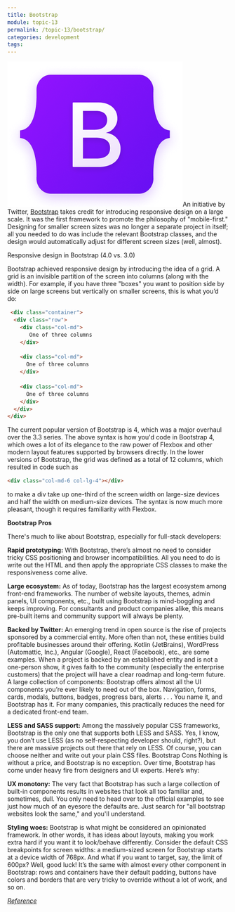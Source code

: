```yaml
---
title: Bootstrap
module: topic-13
permalink: /topic-13/bootstrap/
categories: development
tags:
---
```


<div class="divider-heading"></div>

<img src="../img/bootstrap.png">An initiative by Twitter, <a href="https://getbootstrap.com/" target="_new">Bootstrap</a> takes credit for introducing responsive design on a large scale. It was the first framework to promote the philosophy of "mobile-first." Designing for smaller screen sizes was no longer a separate project in itself; all you needed to do was include the relevant Bootstrap classes, and the design would automatically adjust for different screen sizes (well, almost).

Responsive design in Bootstrap (4.0 vs. 3.0)

Bootstrap achieved responsive design by introducing the idea of a grid. A grid is an invisible partition of the screen into columns (along with the width). For example, if you have three "boxes" you want to position side by side on large screens but vertically on smaller screens, this is what you’d do:

```html
 <div class="container">
  <div class="row">
    <div class="col-md">
       One of three columns
    </div>
   
    <div class="col-md">
      One of three columns
    </div>

    <div class="col-md">
      One of three columns
    </div>
  </div>
</div>
```

The current popular version of Bootstrap is 4, which was a major overhaul over the 3.3 series. The above syntax is how you'd code in Bootstrap 4, which owes a lot of its elegance to the raw power of Flexbox and other modern layout features supported by browsers directly. In the lower versions of Bootstrap, the grid was defined as a total of 12 columns, which resulted in code such as

```html
<div class="col-md-6 col-lg-4"></div>
```

to make a div take up one-third of the screen width on large-size devices and half the width on medium-size devices. The syntax is now much more pleasant, though it requires familiarity with Flexbox.

**Bootstrap Pros**

There's much to like about Bootstrap, especially for full-stack developers:

**Rapid prototyping:** With Bootstrap, there’s almost no need to consider tricky CSS positioning and browser incompatibilities. All you need to do is write out the HTML and then apply the appropriate CSS classes to make the responsiveness come alive.

**Large ecosystem:** As of today, Bootstrap has the largest ecosystem among front-end frameworks. The number of website layouts, themes, admin panels, UI components, etc., built using Bootstrap is mind-boggling and keeps improving. For consultants and product companies alike, this means pre-built items and community support will always be plenty.

**Backed by Twitter:** An emerging trend in open source is the rise of projects sponsored by a commercial entity. More often than not, these entities build profitable businesses around their offering. Kotlin (JetBrains), WordPress (Automattic, Inc.), Angular (Google), React (Facebook), etc., are some examples. When a project is backed by an established entity and is not a one-person show, it gives faith to the community (especially the enterprise customers) that the project will have a clear roadmap and long-term future.
A large collection of components: Bootstrap offers almost all the UI components you’re ever likely to need out of the box. Navigation, forms, cards, modals, buttons, badges, progress bars, alerts . . . You name it, and Bootstrap has it. For many companies, this practically reduces the need for a dedicated front-end team.

**LESS and SASS support:** Among the massively popular CSS frameworks, Bootstrap is the only one that supports both LESS and SASS. Yes, I know, you don’t use LESS (as no self-respecting developer should, right?), but there are massive projects out there that rely on LESS. Of course, you can choose neither and write out your plain CSS files.
Bootstrap Cons
Nothing is without a price, and Bootstrap is no exception. Over time, Bootstrap has come under heavy fire from designers and UI experts. Here’s why:

**UX monotony:** The very fact that Bootstrap has such a large collection of built-in components results in websites that look all too familiar and, sometimes, dull. You only need to head over to the official examples to see just how much of an eyesore the defaults are. Just search for "all bootstrap websites look the same," and you'll understand.

**Styling woes:** Bootstrap is what might be considered an opinionated framework. In other words, it has ideas about layouts, making you work extra hard if you want it to look/behave differently. Consider the default CSS breakpoints for screen widths: a medium-sized screen for Bootstrap starts at a device width of 768px. And what if you want to target, say, the limit of 600px? Well, good luck! It’s the same with almost every other component in Bootstrap: rows and containers have their default padding, buttons have colors and borders that are very tricky to override without a lot of work, and so on.

<a href="https://geekflare.com/best-css-frameworks/" target="_new"><em>Reference</em></a>
<div class="divider-pg"></div>
